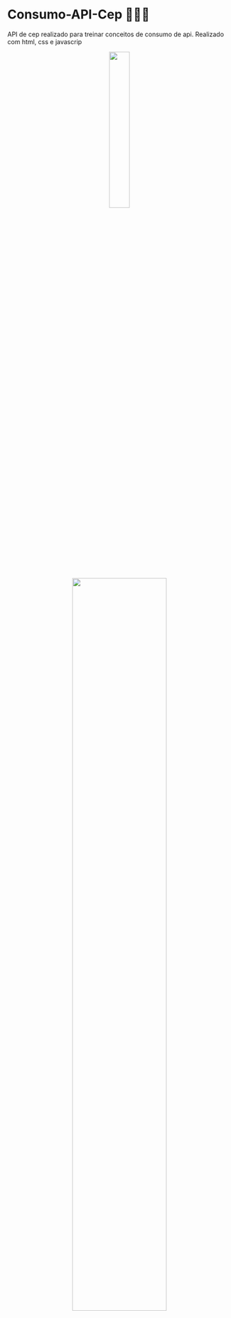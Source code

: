 # Consumo-API-Cep 👩🏽‍💻
API de cep realizado para treinar conceitos de consumo de api. Realizado com html, css e javascrip


<p align="center">
<img src="https://media.giphy.com/media/qgQUggAC3Pfv687qPC/giphy.gif" style="width: 30%;">
</p>


<p align="center">
<img src="https://media.giphy.com/media/KUJ0R2tev1k5IlqpHy/giphy.gif" style="width: 65%;">
</p>



